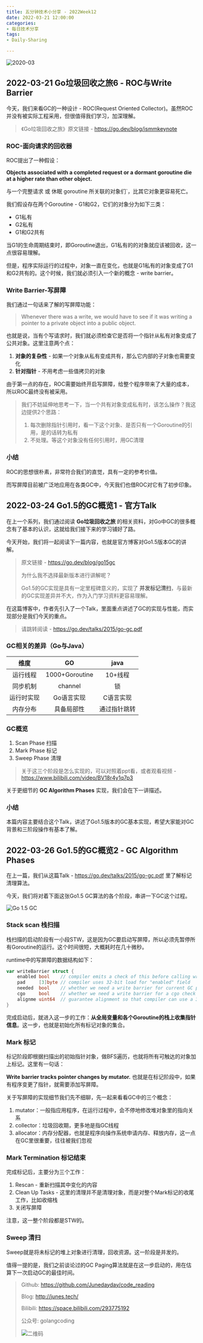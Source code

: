 ```yaml
---
title: 五分钟技术小分享 - 2022Week12
date: 2022-03-21 12:00:00
categories: 
- 每日技术分享
tags:
- Daily-Sharing

---
```


![2020-03](https://cloud-fitter-1305666920.cos.ap-beijing.myqcloud.com/57591641299799_.pic_hd.jpg)



## 2022-03-21 Go垃圾回收之旅6 - ROC与Write Barrier

今天，我们来看GC的一种设计 - ROC(Request Oriented Collector)。虽然ROC并没有被实际工程采用，但很值得我们学习，加深理解。

> 《Go垃圾回收之旅》原文链接 - https://go.dev/blog/ismmkeynote

### ROC-面向请求的回收器

ROC提出了一种假设：

**Objects associated with a completed request or a dormant goroutine die at a higher rate than other object.**

与一个完整请求 或 休眠 goroutine 所关联的对象们`，比其它对象更容易死亡。

我们假设存在两个Goroutine - G1和G2，它们的对象分为如下三类：

- G1私有
- G2私有
- G1和G2共有

当G1的生命周期结束时，即Goroutine退出，G1私有的的对象就应该被回收，这一点很容易理解。

但是，程序实际运行的过程中，对象一直在变化，也就是G1私有的对象变成了G1和G2共有的。这个时候，我们就必须引入一个新的概念 - write barrier。

### Write Barrier-写屏障

我们通过一句话来了解的写屏障功能：

> Whenever there was a write, we would have to see if it was writing a pointer to a private object into a public object.

也就是说，当有个写请求时，我们就必须检查它是否将一个指针从私有对象变成了公共对象。这里注意两个点：

1. **对象的复杂性** - 如果一个对象从私有变成共有，那么它内部的子对象也需要变化
2. **针对指针** - 不用考虑一些值拷贝的对象

由于第一点的存在，ROC需要始终开启写屏障，给整个程序带来了大量的成本，所以ROC最终没有被采用。

> 我们不妨延伸地思考一下，当一个共有对象变成私有时，该怎么操作？我这边提供2个思路：
>
> 1. 每次删除指针引用时，看一下这个对象、是否只有一个Goroutine的引用，是的话转为私有
> 2. 不处理。等这个对象没有任何引用时，用GC清理

### 小结

ROC的思想很朴素，非常符合我们的直觉，具有一定的参考价值。

而写屏障目前被广泛地应用在各类GC中，今天我们也借ROC对它有了初步印象。



## 2022-03-24 Go1.5的GC概览1 - 官方Talk

在上一个系列，我们通过阅读 **Go垃圾回收之旅** 的相关资料，对Go中GC的很多概念有了基本的认识，这就给我们接下来的学习铺好了路。

今天开始，我们将一起阅读下一篇内容，也就是官方博客对Go1.5版本GC的讲解。

> 原文链接 - https://go.dev/blog/go15gc 
>
> 为什么我不选择最新版本进行讲解呢？
>
> Go1.5的GC实现是具有一定里程碑意义的，实现了 **并发标记清扫**，与最新的GC实现差异并不大，作为入门学习资料更容易理解。

在这篇博客中，作者先引入了一个Talk，里面重点讲述了GC的实现与性能，而实现部分是我们今天的重点。

> 请跳转阅读 - https://go.dev/talks/2015/go-gc.pdf

### GC相关的差异（Go与Java）

|    维度    |       GO       |     java     |
| :--------: | :------------: | :----------: |
|  运行线程  | 1000+Goroutine |   10+线程    |
|  同步机制  |    channel     |      锁      |
| 运行时实现 |   Go语言实现   |  C语言实现   |
|  内存分布  |   具备局部性   | 通过指针跳转 |

### GC概览

1. Scan Phase 扫描
2. Mark Phase 标记
3. Sweep Phase 清理

> 关于这三个阶段是怎么实现的，可以对照着ppt看，或者观看视频 - https://www.bilibili.com/video/BV18r4y1q7p3

关于更细节的 **GC Algorithm Phases** 实现，我们会在下一讲描述。

### 小结

本篇内容主要结合这个Talk，讲述了Go1.5版本的GC基本实现，希望大家能对GC背景和三阶段操作有基本了解。



## 2022-03-26 Go1.5的GC概览2 - GC Algorithm Phases

在上一篇，我们从这篇Talk - https://go.dev/talks/2015/go-gc.pdf 里了解标记清理算法。

今天，我们将对着下面这张Go1.5 GC算法的各个阶段，串讲一下GC这个过程。

![Go 1.5 GC](https://cloud-fitter-1305666920.cos.ap-beijing.myqcloud.com/go1.5-gc.png)

### Stack scan 栈扫描

栈扫描的启动阶段有一小段STW，这是因为GC要启动写屏障，所以必须先暂停所有Goroutine的运行。这个时间很短，大概耗时在几十微秒。

runtime中的写屏障的数据结构如下：	

```go
var writeBarrier struct {
	enabled bool    // compiler emits a check of this before calling write barrier
	pad     [3]byte // compiler uses 32-bit load for "enabled" field
	needed  bool    // whether we need a write barrier for current GC phase
	cgo     bool    // whether we need a write barrier for a cgo check
	alignme uint64  // guarantee alignment so that compiler can use a 32 or 64-bit load
}
```

完成启动后，就进入这一步的工作：**从全局变量和各个Goroutine的栈上收集指针信息**。这一步，也就是初始化所有标记对象的集合。

### Mark 标记

标记阶段即根据扫描出的初始指针对象，做BFS遍历，也就将所有可触达的对象加上标记。这里有一句话：

**Write barrier tracks pointer changes by mutator.** 也就是在标记阶段中，如果有程序变更了指针，就需要添加写屏障。

关于写屏障的实现细节我们先不细聊，先一起来看看GC中的三个概念：

1. mutator：一般指应用程序，在运行过程中，会不停地修改堆对象里的指向关系
2. collector：垃圾回收期，更多地是指GC线程
3. allocator：内存分配器，也就是程序向操作系统申请内存、释放内存，这一点在GC里很重要，往往被我们忽视

### Mark Termination 标记结束

完成标记后，主要分为三个工作：

1. Rescan - 重新扫描其中变化的内容
2. Clean Up Tasks - 这里的清理并不是清理对象，而是对整个Mark标记的收尾工作，比如收缩栈
3. 关闭写屏障

注意，这一整个阶段都是STW的。

### Sweep 清扫

Sweep就是将未标记的堆上对象进行清理，回收资源。这一阶段是并发的。

值得一提的是，我们之前谈论过的GC Paging算法就是在这一步启动的，用在估算下一次启动GC的最佳时间。



> Github: https://github.com/Junedayday/code_reading
>
> Blog: http://junes.tech/
>
> Bilibili: https://space.bilibili.com/293775192
>
> 公众号: golangcoding
>
>  ![二维码](https://i.loli.net/2021/02/28/RPzy7Hjc9GZ8I3e.jpg)

